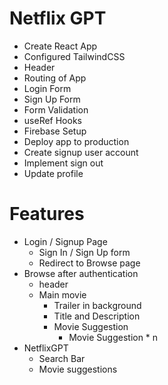 # Netflix GPT

- Create React App
- Configured TailwindCSS
- Header
- Routing of App
- Login Form
- Sign Up Form
- Form Validation
- useRef Hooks
- Firebase Setup
- Deploy app to production
- Create signup user account
- Implement sign out
- Update profile



# Features
- Login / Signup Page
    - Sign In / Sign Up form
    - Redirect to Browse page
- Browse after authentication
    - header
    - Main movie
        - Trailer in background
        - Title and Description
        - Movie Suggestion
            - Movie Suggestion * n
- NetflixGPT
    - Search Bar
    - Movie suggestions
